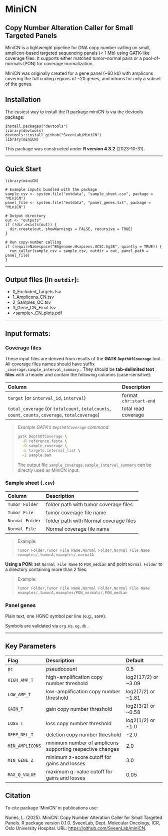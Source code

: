 # MiniCN

## Copy Number Alteration Caller for Small Targeted Panels

MiniCN is a lightweight pipeline for DNA copy number calling on small, amplicon-based targeted sequencing panels (\< 1 Mb) using GATK-like coverage files. It supports either matched tumor–normal pairs or a pool-of-normals (PON) for coverage normalization.

MiniCN was originally created for a gene panel (\~60 kb) with amplicons covering the full coding regions of \~20 genes, and introns for only a subset of the genes.

## Installation

The easiest way to install the R package miniCN is via the devtools package:

```         
install.packages("devtools")
library(devtools)
devtools::install_github("SveenLab/MiniCN")
library(miniCN)
```
This package was constructed under **R version 4.3.2** (2023-10-31). 

---

## Quick Start

```         
library(miniCN)

# Example inputs bundled with the package
sample_csv <- system.file("extdata", "sample_sheet.csv", package = "MiniCN")
panel_file <- system.file("extdata", "panel_genes.txt", package = "MiniCN")

# Output directory
out <- "outputs"
if (!dir.exists(out)) {
  dir.create(out, showWarnings = FALSE, recursive = TRUE)
}

# Run copy-number calling
if (requireNamespace("BSgenome.Hsapiens.UCSC.hg38", quietly = TRUE)) {
  run_caller(sample_csv = sample_csv, outdir = out, panel_path = panel_file)
}
```

---

## Output files (in `outdir`):

-   0_Excluded_Targets.tsv
-   1_Amplicons_CN.tsv
-   2_Samples_QC.tsv
-   3_Gene_CN_Final.tsv
-   \<sample\>\_CN_plots.pdf
  
---

## Input formats:

### Coverage files

These input files are derived from results of the **GATK `DepthOfCoverage`** tool. 
All coverage files names should have suffix `_coverage.sample_interval_summary` . 
They should be **tab-delimited text files** with a header and contain the following columns (case-sensitive):

Column | Description
|:---|:---
`target` (or `interval_id`, `interval`) | format `chr:start-end`
`total_coverage` (or `totalcount`, `totalcounts`, `count`, `counts`, `coverage`, `totalcoverage`) | total read coverage

> *Example GATK’s `DepthOfCoverage` command:*
>
> ```bash
> gatk DepthOfCoverage \
>   -R reference.fasta \
>   -O sample_coverage \
>   -L targets.interval_list \
>   -I sample.bam
> ```
>
> The output file `sample_coverage.sample_interval_summary` can be directly used as MiniCN input.

### Sample sheet (`.csv`)

Column | Description
|:---|:---
`Tumor Folder` | folder path with tumor coverage files
`Tumor File` | tumor coverage file name
`Normal Folder` | folder path with Normal coverage files
`Normal File` | Normal coverage file name

> Example:
>
> ```         
> Tumor Folder,Tumor File Name,Normal Folder,Normal File Name
> examples/,tumorA,examples/,normalA
> ```

**Using a PON**: set `Normal File Name` to `PON_median` and point `Normal Folder` to a directory containing more than 2 files.

> Example:
>
> ```         
> Tumor Folder,Tumor File Name,Normal Folder,Normal File Name
> examples/,tumorA,examples/PON_normals/,PON_median
> ```

### Panel genes

Plain text, one HGNC symbol per line (e.g., `EGFR`).

Symbols are validated via `org.Hs.eg.db` .

---

## Key Parameters

Flag | Description | Default
|:---|:---|:---
`pc` | pseudocount | 0.5
`HIGH_AMP_T` | high-amplification copy number threshold | log2(17/2) or ~3.09
`LOW_AMP_T` | low-amplification copy number threshold | log2(7/2) or ~1.81
`GAIN_T` | gain copy number threshold | log2(3/2) or ~0.58
`LOSS_T` | loss copy number threshold | log2(1/2) or -1.0
`DEEP_DEL_T` | deletion copy number threshold | -2.0
`MIN_AMPLICONS` | minimum number of amplicons supporting respective changes | 2.0
`MIN_GENE_Z` | minimum z-score cutoff for gains and losses | 3.0
`MAX_Q_VALUE` | maximum q-value cutoff for gains and losses | 0.05

## Citation

To cite package ‘MiniCN’ in publications use:

Nunes, L. (2025). MiniCN: Copy Number Alteration Caller for Small Targeted Panels. R package version 0.1.0. SveenLab, Dept. Molecular Oncology, ICR, Oslo University Hospital. URL: https://github.com/SveenLab/miniCN.
